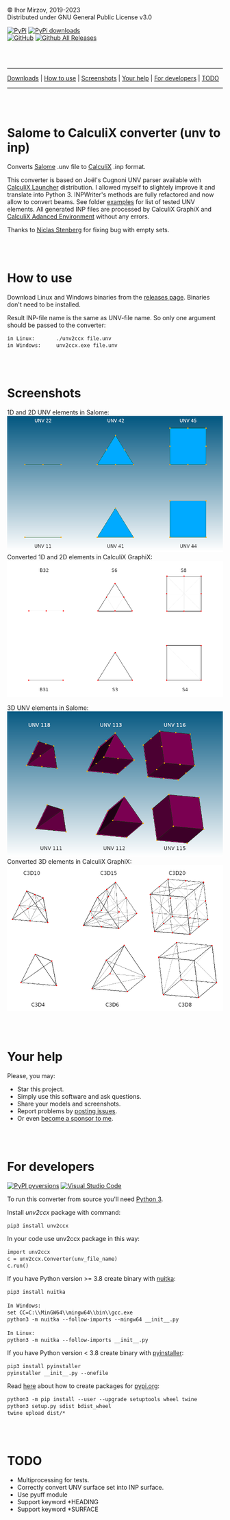 © Ihor Mirzov, 2019-2023  
Distributed under GNU General Public License v3.0

[![PyPi](https://badgen.net/badge/icon/pypi?icon=pypi&label)](https://pypi.org/project/unv2ccx)
[![PyPi downloads](https://img.shields.io/pypi/dm/unv2ccx.svg)](https://pypistats.org/packages/unv2ccx)  
[![GitHub](https://badgen.net/badge/icon/github?icon=github&label)](https://github.com/calculix/unv2ccx)
[![Github All Releases](https://img.shields.io/github/downloads/calculix/unv2ccx/total.svg)](https://github.com/calculix/unv2ccx/releases)

<br/><br/>



---

[Downloads](https://github.com/calculix/unv2ccx/releases) |
[How to use](#how-to-use) |
[Screenshots](#screenshots) |
[Your help](#your-help) |
[For developers](#for-developers) |
[TODO](#todo)

---

<br/><br/>



# Salome to CalculiX converter (unv to inp)

Converts [Salome](https://www.salome-platform.org/) .unv file to [CalculiX](http://dhondt.de/) .inp format.

This converter is based on Joël's Cugnoni UNV parser available with [CalculiX Launcher](http://www.calculixforwin.com/) distribution. I allowed myself to slightely improve it and translate into Python 3. INPWriter's methods are fully refactored and now allow to convert beams. See folder [examples](./examples) for list of tested UNV elements. All generated INP files are processed by CalculiX GraphiX and [CalculiX Adanced Environment](https://github.com/calculix/cae) without any errors.

Thanks to [Niclas Stenberg](https://github.com/Xnst) for fixing bug with empty sets.

<br/><br/>



# How to use

Download Linux and Windows binaries from the [releases page](https://github.com/calculix/unv2ccx/releases). Binaries don't need to be installed.

Result INP-file name is the same as UNV-file name. So only one argument should be passed to the converter:

    in Linux:       ./unv2ccx file.unv
    in Windows:     unv2ccx.exe file.unv

<br/><br/>



# Screenshots

1D and 2D UNV elements in Salome:  
![UNV 2D](./Compound_Mesh_2D_unv.png "UNV 2D")
Converted 1D and 2D elements in CalculiX GraphiX:  
![INP 2D](./Compound_Mesh_2D_inp.png "INP 2D")

3D UNV elements in Salome:  
![UNV 3D](./Compound_Mesh_3D_unv.png "UNV 3D")
Converted 3D elements in CalculiX GraphiX:  
![INP 3D](./Compound_Mesh_3D_inp.png "INP 3D")

<br/><br/>



# Your help

Please, you may:

- Star this project.
- Simply use this software and ask questions.
- Share your models and screenshots.
- Report problems by [posting issues](https://github.com/calculix/unv2ccx/issues).
- Or even [become a sponsor to me](https://github.com/sponsors/imirzov).

<br/><br/>



# For developers

[![PyPI pyversions](https://img.shields.io/pypi/pyversions/unv2ccx.svg)](https://www.python.org/downloads/)
[![Visual Studio Code](https://img.shields.io/badge/--007ACC?logo=visual%20studio%20code&logoColor=ffffff)](https://code.visualstudio.com/)

To run this converter from source you'll need [Python 3](https://www.python.org/downloads/).

Install *unv2ccx* package with command:

    pip3 install unv2ccx

In your code use unv2ccx package in this way:

    import unv2ccx
    c = unv2ccx.Converter(unv_file_name)
    c.run()

If you have Python version >= 3.8 create binary with [nuitka](https://nuitka.net/):

    pip3 install nuitka
    
    In Windows:
    set CC=C:\\MinGW64\\mingw64\\bin\\gcc.exe
    python3 -m nuitka --follow-imports --mingw64 __init__.py

    In Linux:
    python3 -m nuitka --follow-imports __init__.py

If you have Python version < 3.8 create binary with [pyinstaller](https://www.pyinstaller.org/):

    pip3 install pyinstaller
    pyinstaller __init__.py --onefile

Read [here](https://packaging.python.org/tutorials/packaging-projects/) about how to create packages for [pypi.org](https://pypi.org/):

    python3 -m pip install --user --upgrade setuptools wheel twine
    python3 setup.py sdist bdist_wheel
    twine upload dist/*

<br/><br/>



# TODO

- Multiprocessing for tests.
- Correctly convert UNV surface set into INP surface.
- Use pyuff module
- Support keyword *HEADING
- Support keyword *SURFACE
